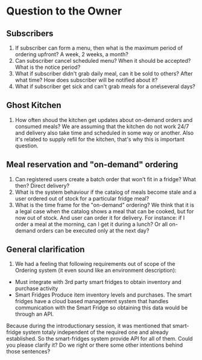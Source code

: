 # Question to the Owner 

## Subscribers 

1. If subscriber can form a menu, then what is the maximum period of ordering upfront? A week, 2 weeks, a month?
2. Can subscriber cancel scheduled menu? When it should be accepted? What is the notice period? 
3. What if subscriber didn't grab daily meal, can it be sold to others? After what time? How does subscriber will be notified about it? 
4. What if subscriber get sick and can't grab meals for a one\several days?

## Ghost Kitchen 

1. How often shoud the kitchen get updates about on-demand orders and consumed meals? We are assuming that the kitchen do not work 24/7 and delivery also take time and scheduled in some way or another. Also it's related to supply refil for the kitchen, that's why this is important question. 

## Meal reservation and "on-demand" ordering 

1. Can registered users create a batch order that won't fit in a fridge? What then? Direct delivery? 
2. What is the system behaviour if the catalog of meals become stale and a user ordered out of stock for a particular fridge meal?  
3. What is the time frame for the "on-demand" ordering? We think that it is a legal case when the catalog shows a meal that can be cooked, but for now out of stock. And user can order it for delivery. For instance: if I order a meal at the morning, can I get it during a lunch? Or all on-demand orders can be executed only at the next day? 

## General clarification 

1. We had a feeling that following requirements out of scope of the Ordering system (it even sound like an environment description): 
- Must integrate with 3rd party smart fridges to obtain inventory and purchase activity
- Smart Fridges Produce item inventory levels and purchases. The smart fridges have a cloud based management system that handles communication with the Smart Fridge so obtaining this data would be through an API.

Because during the introductionary session, it was mentioned that smart-fridge system totaly independent of the required one and already established. So the smart-fridges system provide API for all of them. Could you please clarify it? Do we right or there some other intentions behind those sentences? 
